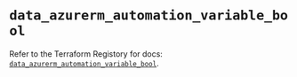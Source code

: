 # `data_azurerm_automation_variable_bool`

Refer to the Terraform Registory for docs: [`data_azurerm_automation_variable_bool`](https://www.terraform.io/docs/providers/azurerm/d/automation_variable_bool).
